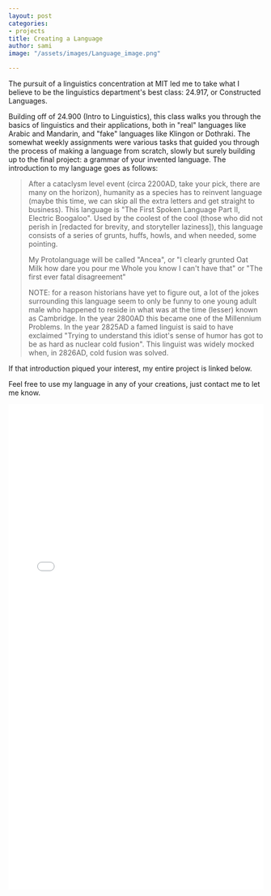 ```yaml
---
layout: post
categories:
- projects
title: Creating a Language
author: sami
image: "/assets/images/Language_image.png"

---
```

The pursuit of a linguistics concentration at MIT led me to take what I believe to be the linguistics department's best class: 24.917, or Constructed Languages.

Building off of 24.900 (Intro to Linguistics), this class walks you through the basics of linguistics and their applications, both in "real" languages like Arabic and Mandarin, and "fake" languages like Klingon or Dothraki. The somewhat weekly assignments were various tasks that guided you through the process of making a language from scratch, slowly but surely building up to the final project: a grammar of your invented language.  The introduction to my language goes as follows:

> After a cataclysm level event (circa 2200AD, take your pick, there are many on the horizon), humanity as a species has to reinvent language (maybe this time, we can skip all the extra letters and get straight to business). This language is "The First Spoken Language Part II, Electric Boogaloo". Used by the coolest of the cool (those who did not perish in \[redacted for brevity, and storyteller laziness\]), this language consists of a series of grunts, huffs, howls, and when needed, some pointing.
>
> My Protolanguage will be called "Ancea", or "I clearly grunted Oat Milk how dare you pour me Whole you know I can't have that" or "The first ever fatal disagreement"
>
> NOTE: for a reason historians have yet to figure out, a lot of the jokes surrounding this language seem to only be funny to one young adult male who happened to reside in what was at the time (lesser) known as Cambridge.  In the year 2800AD this became one of the Millennium Problems. In the year 2825AD a famed linguist is said to have exclaimed "Trying to understand this idiot's sense of humor has got to be as hard as nuclear cold fusion". This linguist was widely mocked when, in 2826AD, cold fusion was solved.

If that introduction piqued your interest, my entire project is linked below.

Feel free to use my language in any of your creations, just contact me to let me know.

<embed src="/assets/files/ConLangsFinalProject.pdf" type="application/pdf" style="width: 100%; height: 100vw"/>